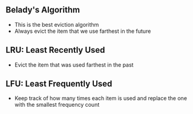 ## Belady's Algorithm
- This is the best eviction algorithm
- Always evict the item that we use farthest in the future

## LRU: Least Recently Used
- Evict the item that was used farthest in the past

## LFU: Least Frequently Used
- Keep track of how many times each item is used and replace the one with the smallest frequency count